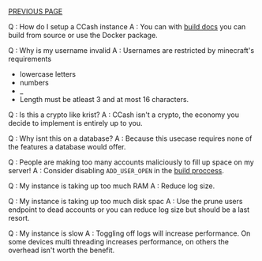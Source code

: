 [PREVIOUS PAGE](building.md) 

Q : How do I setup a CCash instance
A : You can with [build docs](https://github.com/EntireTwix/CCash/blob/main/docs/building.md) you can build from source or use the Docker package.


Q : Why is my username invalid
A : Usernames are restricted by minecraft's requirements
* lowercase letters
* numbers
* _
* Length must be atleast 3 and at most 16 characters.


Q : Is this a crypto like krist?
A : CCash isn't a crypto, the economy you decide to implement is entirely up to you.


Q : Why isnt this on a database?
A : Because this usecase requires none of the features a database would offer. 


Q : People are making too many accounts maliciously to fill up space on my server!
A : Consider disabling `ADD_USER_OPEN` in the [build proccess](https://github.com/EntireTwix/CCash/blob/main/docs/building.md).


Q : My instance is taking up too much RAM
A : Reduce log size.


Q : My instance is taking up too much disk spac
A : Use the prune users endpoint to dead accounts or you can reduce log size but should be a last resort.


Q : My instance is slow
A : Toggling off logs will increase performance. On some devices multi threading increases performance, on others the overhead isn't worth the benefit.
